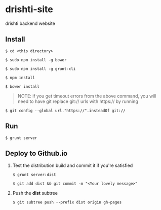 drishti-site
============

drishti backend website

Install
---------------
```
$ cd <this directory>
```

```
$ sudo npm install -g bower
```

```
$ sudo npm install -g grunt-cli
```

```
$ npm install
```

```
$ bower install
```

> NOTE: if you get timeout errors from the above command, you will need to have git replace git:// urls with https:// by running

```
$ git config --global url."https://".insteadOf git://
```

Run
------
```
$ grunt server
```

Deploy to Github.io
------

1. Test the distribution build and commit it if you're satisfied
    ```
    $ grunt server:dist
    ```

    ```
    $ git add dist && git commit -m "<Your lovely message>"
    ```

2. Push the **dist** subtree
    ```
    $ git subtree push --prefix dist origin gh-pages
    ```

